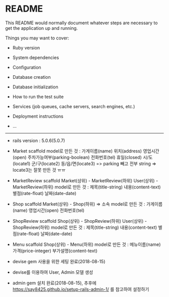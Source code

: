 # README

This README would normally document whatever steps are necessary to get the
application up and running.

Things you may want to cover:

* Ruby version

* System dependencies

* Configuration

* Database creation

* Database initialization

* How to run the test suite

* Services (job queues, cache servers, search engines, etc.)

* Deployment instructions

* ...

------------------------------------------------

* rails version : 5.0.6(5.0.7)

* Market scaffold
  model로 만든 것 : 가게이름(name) 위치(address) 영업시간(open) 주차가능여부(parking-boolean) 전화번호(tel) 휴일(closed) 시/도(locate1) 군/구(locate2) 동/읍/면(locate3) => parking 빼고 전부 string
  => locate3는 잘못 만든 것 ㅠㅠ

* MarketReview scaffold
  Market(상위) - MarketReview(하위)
  User(상위) - MarketReview(하위)
  model로 만든 것 : 제목(title-string) 내용(content-text) 별점(rate-float) 날짜(date-date)

* Shop scaffold
  Market(상위) - Shop(하위) => 소속
  model로 만든 것 : 가게이름(name) 영업시간(open) 전화번호(tel)

* ShopReview scaffold
  Shop(상위) - ShopReview(하위)
  User(상위) - ShopReview(하위)
  model로 만든 것 : 제목(title-string) 내용(content-text) 별점(rate-float) 날짜(date-date)

* Menu scaffold
  Shop(상위) - Menu(하위)
  model로 만든 것 : 메뉴이름(name) 가격(price-integer) 부가설명(content-text)

* devise gem 사용을 위한 세팅 완료(2018-08-15)

* devise를 이용하여 User, Admin 모델 생성

* admin gem 설치 완료(2018-08-15), 추후에 https://say8425.github.io/setup-rails-admin-1/ 를 참고하여 설정하기
